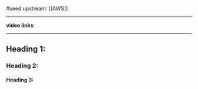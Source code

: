 #seed 
upstream: [[AWS]]

---

**video links**: 

---

## Heading 1:
### Heading 2: 
#### Heading 3: 





